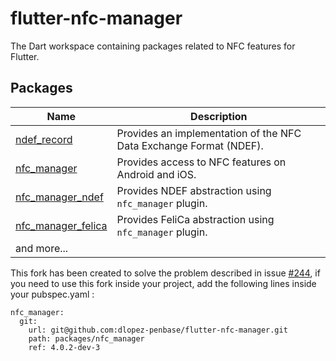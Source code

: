 # flutter-nfc-manager

The Dart workspace containing packages related to NFC features for Flutter.

## Packages

|Name|Description|
|-|-|
|[ndef_record](https://github.com/okadan/flutter-nfc-manager/tree/main/packages/ndef_record)|Provides an implementation of the NFC Data Exchange Format (NDEF).|
|[nfc_manager](https://github.com/okadan/flutter-nfc-manager/tree/main/packages/nfc_manager)|Provides access to NFC features on Android and iOS.|
|[nfc_manager_ndef](https://github.com/okadan/flutter-nfc-manager/tree/main/packages/nfc_manager_ndef)|Provides NDEF abstraction using `nfc_manager` plugin.|
|[nfc_manager_felica](https://github.com/okadan/flutter-nfc-manager/tree/main/packages/nfc_manager_felica)|Provides FeliCa abstraction using `nfc_manager` plugin.|
|and more...||


This fork has been created to solve the problem described in issue [#244](https://github.com/okadan/flutter-nfc-manager/issues/244), if you need to use this fork inside your project, add the following lines inside your pubspec.yaml :

~~~
nfc_manager:
  git:
    url: git@github.com:dlopez-penbase/flutter-nfc-manager.git
    path: packages/nfc_manager
    ref: 4.0.2-dev-3
~~~